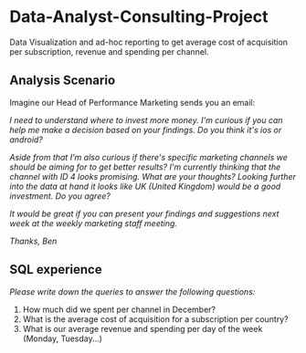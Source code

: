 # Data-Analyst-Consulting-Project
Data Visualization and ad-hoc reporting to get average cost of acquisition per subscription, revenue and spending per channel.


## **Analysis Scenario**

Imagine our Head of Performance Marketing sends you an email:

*I need to understand where to invest more money. I'm curious if you can help me make a decision based on your findings. Do you think it's ios or android?*

*Aside from that I'm also curious if there's specific marketing channels we should be aiming for to get better results? I'm currently thinking that the channel with ID 4 looks promising. What are your thoughts? Looking further into the data at hand it looks like UK (United Kingdom) would be a good investment. Do you agree?*

*It would be great if you can present your findings and suggestions next week at the weekly marketing staff meeting.*

*Thanks, Ben*




## SQL experience

*Please write down the queries to answer the following questions:*

1. How much did we spent per channel in December?
2. What is the average cost of acquisition for a subscription per country?
3. What is our average revenue and spending per day of the week (Monday, Tuesday...)

